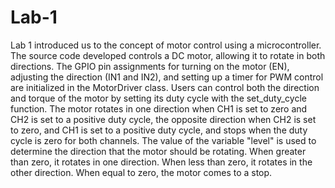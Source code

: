 # Lab-1
 
Lab 1 introduced us to the concept of motor control using a microcontroller. The source code developed controls a DC motor, allowing it to rotate in both directions. The GPIO pin assignments for turning on the motor (EN), adjusting the direction (IN1 and IN2), and setting up a timer for PWM control are initialized in the MotorDriver class. Users can control both the direction and torque of the motor by setting its duty cycle with the set_duty_cycle function. The motor rotates in one direction when CH1 is set to zero and CH2 is set to a positive duty cycle, the opposite direction when CH2 is set to zero, and CH1 is set to a positive duty cycle, and stops when the duty cycle is zero for both channels. The value of the variable "level" is used to determine the direction that the motor should be rotating. When greater than zero, it rotates in one direction. When less than zero, it rotates in the other direction. When equal to zero, the motor comes to a stop.

